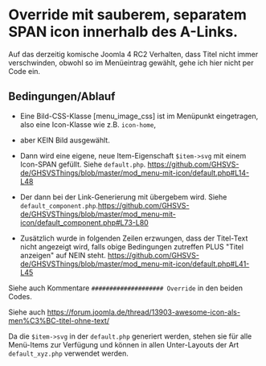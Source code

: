 # Override mit sauberem, separatem SPAN icon innerhalb des A-Links.

Auf das derzeitig komische Joomla 4 RC2 Verhalten, dass Titel nicht immer verschwinden, obwohl so im Menüeintrag gewählt, gehe ich hier nicht per Code ein.

## Bedingungen/Ablauf
- Eine Bild-CSS-Klasse [menu_image_css] ist im Menüpunkt eingetragen, also eine Icon-Klasse wie z.B. `icon-home`,
- aber KEIN Bild ausgewählt.
- Dann wird eine eigene, neue Item-Eigenschaft `$item->svg` mit einem Icon-SPAN gefüllt. Siehe `default.php`. https://github.com/GHSVS-de/GHSVSThings/blob/master/mod_menu-mit-icon/default.php#L14-L48

- Der dann bei der Link-Generierung mit übergebem wird. Siehe `default_component.php`.https://github.com/GHSVS-de/GHSVSThings/blob/master/mod_menu-mit-icon/default_component.php#L73-L80

- Zusätzlich wurde in folgenden Zeilen erzwungen, dass der Titel-Text nicht angezeigt wird, falls obige Bedingungen zutreffen PLUS "Titel anzeigen" auf NEIN steht. https://github.com/GHSVS-de/GHSVSThings/blob/master/mod_menu-mit-icon/default.php#L41-L45

Siehe auch Kommentare `#################### Override` in den beiden Codes.

Siehe auch https://forum.joomla.de/thread/13903-awesome-icon-als-men%C3%BC-titel-ohne-text/

Da die `$item->svg` in der `default.php` generiert werden, stehen sie für alle Menü-Items zur Verfügung und können in allen Unter-Layouts der Art `default_xyz.php` verwendet werden.
